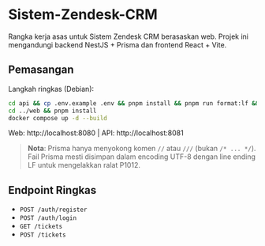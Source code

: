 # Sistem-Zendesk-CRM

Rangka kerja asas untuk Sistem Zendesk CRM berasaskan web. Projek ini mengandungi backend NestJS + Prisma dan frontend React + Vite.

## Pemasangan

Langkah ringkas (Debian):

```bash
cd api && cp .env.example .env && pnpm install && pnpm run format:lf && pnpm prisma:generate && pnpm prisma:migrate && pnpm prisma:seed
cd ../web && pnpm install
docker compose up -d --build
```

Web: http://localhost:8080  |  API: http://localhost:8081

> **Nota**: Prisma hanya menyokong komen `//` atau `///` (bukan `/* ... */`). Fail Prisma mesti disimpan dalam encoding UTF-8 dengan line ending LF untuk mengelakkan ralat P1012.

## Endpoint Ringkas

- `POST /auth/register`
- `POST /auth/login`
- `GET /tickets`
- `POST /tickets`
